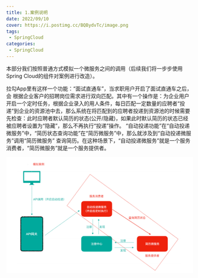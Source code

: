 ```yaml
---
title: 1.案例说明
date: 2022/09/10
cover: https://i.postimg.cc/BQBydvTc/image.png
tags:
 - SpringCloud
categories:
 - SpringCloud
---
```


本部分我们按照普通⽅式模拟⼀个微服务之间的调⽤（后续我们将⼀步步使⽤ Spring Cloud的组件对案例进⾏改造）。 

拉勾App⾥有这样⼀个功能：“⾯试直通⻋”，当求职⽤户开启了⾯试直通⻋之后，会 根据企业客户的招聘岗位需求进⾏双向匹配。其中有⼀个操作是：为企业⽤户开启⼀个定时任务，根据企业录⼊的⽤⼈条件，每⽇匹配⼀定数量的应聘者“投递”到企业的资源池中去，那么系统在将匹配到的应聘者投递到资源池的时候需要先检查：此时应聘者默认简历的状态(公开/隐藏)，如果此时默认简历的状态已经被应聘者设置为“隐藏”，那么不再执⾏“投递”操作。 “⾃动投递功能”在“⾃动投递微服务”中，“简历状态查询功能”在“简历微服务”中，那么就涉及到“⾃动投递微服务”调⽤“简历微服务” 查询简历。在这种场景下，“⾃动投递微服务”就是⼀个服务消费者，“简历微服务”就是⼀个服务提供者。

![1696781858921](.\assets\1696781858921.png)